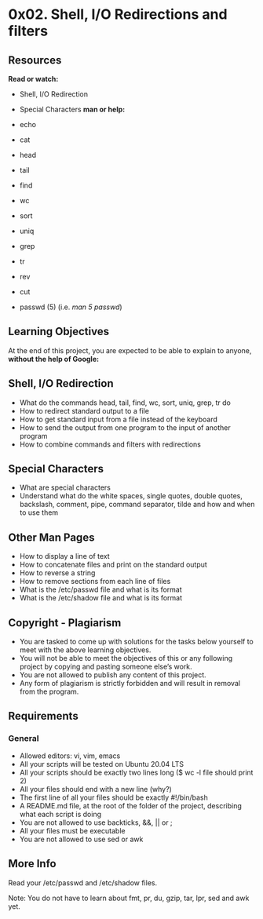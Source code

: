 # 0x02. Shell, I/O Redirections and filters

## Resources
**Read or watch:**

- Shell, I/O Redirection
- Special Characters
**man or help:**

- echo
- cat
- head
- tail
- find
- wc
- sort
- uniq
- grep
- tr
- rev
- cut
- passwd (5) (i.e. _man 5 passwd_)
## Learning Objectives
At the end of this project, you are expected to be able to explain to anyone, **without the help of Google:**

## Shell, I/O Redirection
- What do the commands head, tail, find, wc, sort, uniq, grep, tr do
- How to redirect standard output to a file
- How to get standard input from a file instead of the keyboard
- How to send the output from one program to the input of another program
- How to combine commands and filters with redirections
## Special Characters
- What are special characters
- Understand what do the white spaces, single quotes, double quotes, backslash, comment, pipe, command separator, tilde and how and when to use them
## Other Man Pages
- How to display a line of text
- How to concatenate files and print on the standard output
- How to reverse a string
- How to remove sections from each line of files
- What is the /etc/passwd file and what is its format
- What is the /etc/shadow file and what is its format
## Copyright - Plagiarism
- You are tasked to come up with solutions for the tasks below yourself to meet with the above learning objectives.
- You will not be able to meet the objectives of this or any following project by copying and pasting someone else’s work.
- You are not allowed to publish any content of this project.
- Any form of plagiarism is strictly forbidden and will result in removal from the program.
## Requirements
### General
- Allowed editors: vi, vim, emacs
- All your scripts will be tested on Ubuntu 20.04 LTS
- All your scripts should be exactly two lines long ($ wc -l file should print 2)
- All your files should end with a new line (why?)
- The first line of all your files should be exactly #!/bin/bash
- A README.md file, at the root of the folder of the project, describing what each script is doing
- You are not allowed to use backticks, &&, || or ;
- All your files must be executable
- You are not allowed to use sed or awk
## More Info
Read your /etc/passwd and /etc/shadow files.

Note: You do not have to learn about fmt, pr, du, gzip, tar, lpr, sed and awk yet.
